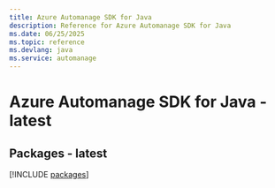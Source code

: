 ```yaml
---
title: Azure Automanage SDK for Java
description: Reference for Azure Automanage SDK for Java
ms.date: 06/25/2025
ms.topic: reference
ms.devlang: java
ms.service: automanage
---
```

# Azure Automanage SDK for Java - latest
## Packages - latest
[!INCLUDE [packages](automanage-index.md)]